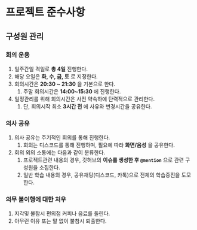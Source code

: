 # 프로젝트 준수사항

## 구성원 관리

### 회의 운용

1. 일주간일 격일로 __총 4일__ 진행한다.
2. 해당 요일은 __화, 수, 금, 토__ 로 지정한다.
3. 회의시간은 __20:30 ~ 21:30__ 을 기본으로 한다.
   1. 주말 회의시간은 __14:00~15:30__ 에 진행한다.
4. 일정관리를 위해 회의시간은 사전 약속하에 탄력적으로 관리한다.
   1. 단, 회의시작 최소 __3시간 전__ 에 사유와 변경시간을 공유한다.

### 의사 공유

1. 의사 공유는 주기적인 회의를 통해 진행한다.
   1. 회의는 디스코드를 통해 진행하며, 필요에 따라 __화면/음성__ 을 공유한다.
2. 회의 외의 소통에는 다음과 같이 분류한다.
   1. 프로젝트관련 내용의 경우, 깃허브의 __이슈를 생성한 후 `@mention`__ 으로 관련 구성원을 소집한다.
   2. 일반 학습 내용의 경우, 공유채팅(디스코드, 카톡)으로 전체의 학습증진을 도모한다.

### 의무 불이행에 대한 처우

1. 지각및 불참시 편의점 커피나 음료를 돌린다.
2. 아무런 이유 또는 말 없이 불참시 퇴출한다.
